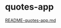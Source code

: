 # quotes-app
[README-quotes-app.md](https://github.com/user-attachments/files/20956056/README-quotes-app.md)
